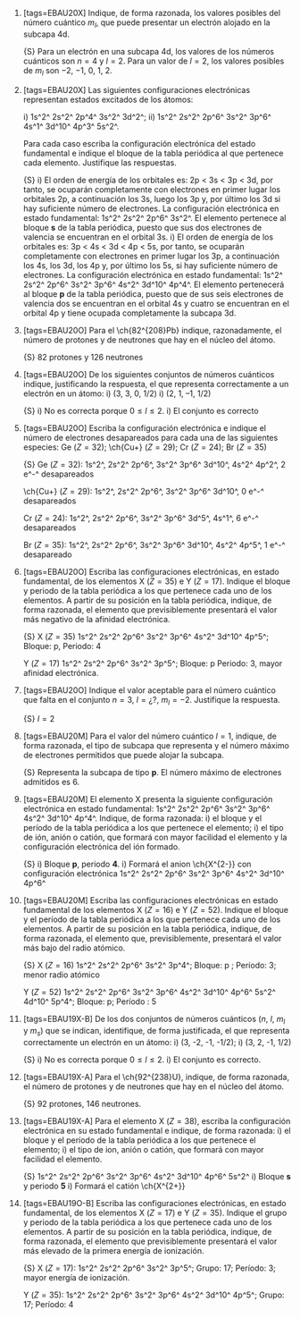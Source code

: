 1.  [tags=EBAU20X] Indique, de forma razonada, los valores posibles del número cuántico $m_l$, que puede presentar un electrón alojado en la subcapa 4d.

    {S} Para un electrón en una subcapa 4d, los valores de los números cuánticos son $n = 4$ y $l = 2$.
    Para un valor de $l = 2$, los valores posibles de $m_l$ son $-2$, $-1$, 0, 1, 2.

1.  [tags=EBAU20X] Las siguientes configuraciones electrónicas representan estados excitados de los átomos:

    i)  1s^2^ 2s^2^ 2p^4^ 3s^2^ 3d^2^;
    ii) 1s^2^ 2s^2^ 2p^6^ 3s^2^ 3p^6^ 4s^1^ 3d^10^ 4p^3^ 5s^2^.
    
    Para cada caso escriba la configuración electrónica del estado fundamental e indique el bloque de la tabla periódica al que pertenece cada elemento. Justifique las respuestas.

    {S}
    i)  El orden de energía de los orbitales es: 2p < 3s < 3p < 3d, por tanto, se ocuparán completamente con electrones en primer lugar los orbitales 2p, a continuación los 3s, luego los 3p y, por último los 3d si hay suficiente número de electrones. La configuración electrónica en estado fundamental: 1s^2^ 2s^2^ 2p^6^ 3s^2^. El elemento pertenece al bloque **s** de la tabla periódica, puesto que sus dos electrones de valencia se encuentran en el orbital 3s.
    i)  El orden de energía de los orbitales es: 3p < 4s < 3d < 4p < 5s, por tanto, se ocuparán completamente con electrones en primer lugar los 3p, a continuación los 4s, los 3d, los 4p y, por último los 5s, si hay suficiente número de electrones. La configuración electrónica en estado fundamental: 1s^2^ 2s^2^ 2p^6^ 3s^2^ 3p^6^ 4s^2^ 3d^10^ 4p^4^. El elemento pertenecerá al bloque **p** de la tabla periódica, puesto que de sus seis electrones de valencia dos se encuentran en el orbital 4s y cuatro se encuentran en el orbital 4p y tiene ocupada completamente la subcapa 3d.

1.  [tags=EBAU20O] Para el \ch{82^{208}Pb} indique, razonadamente, el número de protones y de neutrones que hay en el núcleo del átomo.

    {S} 82 protones y 126 neutrones

1.  [tags=EBAU20O] De los siguientes conjuntos de números cuánticos indique, justificando la respuesta, el que representa correctamente a un electrón en un átomo:
    i)  (3, 3, 0, 1/2)
    i)  (2, 1, –1, 1/2)

    {S}
    i)  No es correcta porque $0 \leq l \leq 2$.
    i)  El conjunto es correcto

1.  [tags=EBAU20O] Escriba la configuración electrónica e indique el número de electrones desapareados para cada una de las siguientes especies: Ge ($Z = 32$); \ch{Cu+} ($Z = 29$); Cr ($Z = 24$); Br ($Z = 35$)

    {S} 
    Ge ($Z = 32$): 1s^2^, 2s^2^ 2p^6^, 3s^2^ 3p^6^ 3d^10^, 4s^2^ 4p^2^, 2 e^-^ desapareados

    \ch{Cu+} ($Z = 29$): 1s^2^, 2s^2^ 2p^6^, 3s^2^ 3p^6^ 3d^10^, 0 e^-^ desapareados

    Cr ($Z = 24$): 1s^2^, 2s^2^ 2p^6^, 3s^2^ 3p^6^ 3d^5^, 4s^1^, 6 e^-^ desapareados

    Br ($Z = 35$): 1s^2^, 2s^2^ 2p^6^, 3s^2^ 3p^6^ 3d^10^, 4s^2^ 4p^5^, 1 e^-^ desapareado

1.  [tags=EBAU20O] Escriba las configuraciones electrónicas, en estado fundamental, de los elementos X ($Z=35$) e Y ($Z=17$). Indique el bloque y periodo de la tabla periódica a los que pertenece cada uno de los elementos. A partir de su posición en la tabla periódica, indique, de forma razonada, el elemento que previsiblemente presentará el valor más negativo de la afinidad electrónica.

    {S} 
    X ($Z = 35$) 1s^2^ 2s^2^ 2p^6^ 3s^2^ 3p^6^ 4s^2^ 3d^10^ 4p^5^;  Bloque: p, Periodo: 4
    
    Y ($Z = 17$) 1s^2^ 2s^2^ 2p^6^ 3s^2^ 3p^5^; Bloque: p Periodo: 3, mayor afinidad electrónica.

1.  [tags=EBAU20O] Indique el valor aceptable para el número cuántico que falta en el conjunto $n = 3$, $l = ¿?$, $m_l = -2$. Justifique la respuesta.

    {S} $l = 2$

1.  [tags=EBAU20M] Para el valor del número cuántico $l = 1$, indique, de forma razonada, el tipo de subcapa que representa y el número máximo de electrones permitidos que puede alojar la subcapa.

    {S} Representa la subcapa de tipo **p**. El número máximo de electrones admitidos es 6.

1.  [tags=EBAU20M] El elemento X presenta la siguiente configuración electrónica en estado fundamental: 1s^2^ 2s^2^ 2p^6^ 3s^2^ 3p^6^ 4s^2^ 3d^10^ 4p^4^. Indique, de forma razonada:
    i)  el bloque y el período de la tabla periódica a los que pertenece el elemento;
    i)  el tipo de ión, anión o catión, que formará con mayor facilidad el elemento y la configuración electrónica del ión formado.

    {S}
    i)  Bloque **p**, periodo **4**.
    i)  Formará el anion \ch{X^{2-}} con configuración electrónica 1s^2^ 2s^2^ 2p^6^ 3s^2^ 3p^6^ 4s^2^ 3d^10^ 4p^6^

1.  [tags=EBAU20M] Escriba las configuraciones electrónicas en estado fundamental de los elementos X ($Z = 16$) e Y ($Z = 52$). Indique el bloque y el período de la tabla periódica a los que pertenece cada uno de los elementos. A partir de su posición en la tabla periódica, indique, de forma razonada, el elemento que, previsiblemente, presentará el valor más bajo del radio atómico.

    {S} X ($Z = 16$) 1s^2^ 2s^2^ 2p^6^ 3s^2^ 3p^4^; Bloque: p ; Período: 3; menor radio atómico

    Y ($Z = 52$) 1s^2^ 2s^2^ 2p^6^ 3s^2^ 3p^6^ 4s^2^ 3d^10^ 4p^6^ 5s^2^ 4d^10^ 5p^4^; Bloque: p; Período : 5

1.  [tags=EBAU19X-B] De los dos conjuntos de números cuánticos ($n$, $l$, $m_l$ y $m_s$) que se indican, identifique, de forma justificada, el que representa correctamente un electrón en un átomo:
    i)  (3, -2, -1, -1/2);
    i)  (3, 2, -1, 1/2)

    {S}
    i)  No es correcta porque $0 \leq l \leq 2$.
    i)  El conjunto es correcto.

1.  [tags=EBAU19X-A] Para el \ch{92^{238}U}, indique, de forma razonada, el número de protones y de neutrones que hay en el núcleo del átomo.

    {S} 92 protones, 146 neutrones.

1.  [tags=EBAU19X-A] Para el elemento X ($Z = 38$), escriba la configuración electrónica en su estado fundamental e indique, de forma razonada:
    i)  el bloque y el período de la tabla periódica a los que pertenece el elemento;
    i)  el tipo de ion, anión o catión, que formará con mayor facilidad el elemento.

    {S} 1s^2^ 2s^2^ 2p^6^ 3s^2^ 3p^6^ 4s^2^ 3d^10^ 4p^6^ 5s^2^
    i)  Bloque **s** y periodo **5**
    i)  Formará el catión \ch{X^{2+}}

1.  [tags=EBAU19O-B] Escriba las configuraciones electrónicas, en estado fundamental, de los elementos X ($Z = 17$) e Y ($Z = 35$). Indique el grupo y periodo de la tabla periódica a los que pertenece cada uno de los elementos. A partir de su posición en la tabla periódica, indique, de forma razonada, el elemento que previsiblemente presentará el valor más elevado de la primera energía de ionización.

    {S} X ($Z = 17$): 1s^2^ 2s^2^ 2p^6^ 3s^2^ 3p^5^; Grupo: 17; Período: 3; mayor energía de ionización.

    Y ($Z = 35$): 1s^2^ 2s^2^ 2p^6^ 3s^2^ 3p^6^ 4s^2^ 3d^10^ 4p^5^; Grupo: 17; Período: 4

